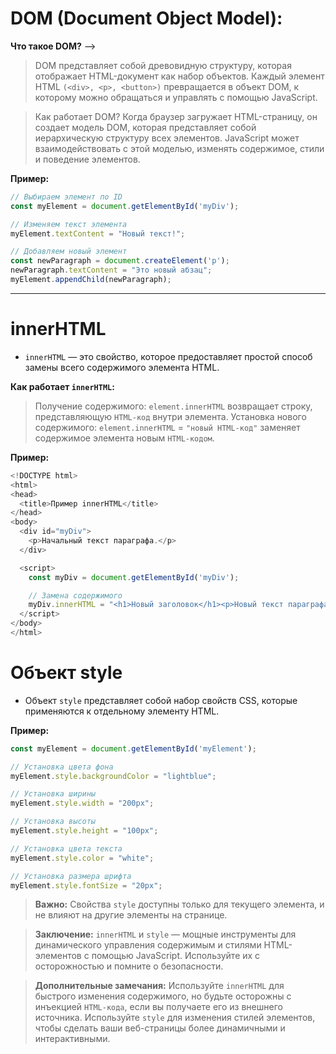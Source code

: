 # DOM (Document Object Model):

__Что такое DOM?__   -->
  
> DOM представляет собой древовидную структуру, которая отображает HTML-документ как набор объектов. Каждый элемент HTML 
`(<div>, <p>, <button>)` превращается в объект DOM, к которому можно обращаться и управлять с помощью JavaScript.

>Как работает DOM? Когда браузер загружает HTML-страницу, он создает модель DOM, которая представляет собой иерархическую структуру всех элементов. JavaScript может взаимодействовать с этой моделью, изменять содержимое, стили и поведение элементов.


__Пример:__
```javascript
// Выбираем элемент по ID
const myElement = document.getElementById('myDiv');

// Изменяем текст элемента
myElement.textContent = "Новый текст!";

// Добавляем новый элемент
const newParagraph = document.createElement('p');
newParagraph.textContent = "Это новый абзац";
myElement.appendChild(newParagraph);
```
____


# innerHTML
+ `innerHTML` — это свойство, которое предоставляет простой способ замены всего содержимого элемента HTML.

__Как работает `innerHTML`:__

>Получение содержимого: `element.innerHTML` возвращает строку, представляющую `HTML-код` внутри элемента.
Установка нового содержимого: `element.innerHTML` = `"новый HTML-код"` заменяет содержимое элемента новым `HTML-кодом`.


__Пример:__

``` js
<!DOCTYPE html>
<html>
<head>
  <title>Пример innerHTML</title>
</head>
<body>
  <div id="myDiv">
    <p>Начальный текст параграфа.</p>
  </div>

  <script>
    const myDiv = document.getElementById('myDiv');

    // Замена содержимого
    myDiv.innerHTML = "<h1>Новый заголовок</h1><p>Новый текст параграфа.</p>";
  </script>
</body>
</html>
```

# Объект style

+ Объект `style` представляет собой набор свойств CSS, которые применяются к отдельному элементу HTML.

__Пример:__


``` js
const myElement = document.getElementById('myElement');

// Установка цвета фона
myElement.style.backgroundColor = "lightblue";

// Установка ширины
myElement.style.width = "200px";

// Установка высоты
myElement.style.height = "100px";

// Установка цвета текста
myElement.style.color = "white";

// Установка размера шрифта
myElement.style.fontSize = "20px";
```

> __Важно:__ Свойства `style` доступны только для текущего элемента, и не влияют на другие элементы на странице.

> __Заключение:__
 `innerHTML` и `style` — мощные инструменты для динамического управления содержимым и стилями HTML-элементов с помощью JavaScript. Используйте их с осторожностью и помните о безопасности.

> __Дополнительные замечания:__
Используйте `innerHTML` для быстрого изменения содержимого, но будьте осторожны с инъекцией `HTML-кода`, если вы получаете его из внешнего источника.
Используйте `style` для изменения стилей элементов, чтобы сделать ваши веб-страницы более динамичными и интерактивными.